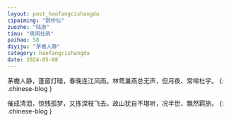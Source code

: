 ```yaml
---
layout: post_haofangcishangdu
cipaiming: "鹊桥仙"
zuozhe: "陆游"
timu: "夜闻杜鹃"
paihao: 58
diyiju: "茅檐人静"
category: haofangcishangdu
date: 2024-05-08
---
```


茅檐人静，蓬窗灯暗，春晚连江风雨。林莺巢燕总无声，但月夜、常啼杜宇。
{: .chinese-blog }

催成清泪，惊残孤梦，又拣深枝飞去。故山犹自不堪听，况半世、飘然羁旅。
{: .chinese-blog }
